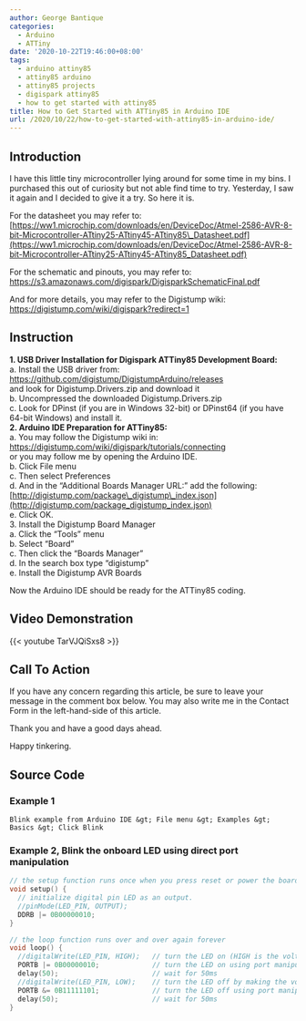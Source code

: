 ```yaml
---
author: George Bantique
categories:
  - Arduino
  - ATTiny
date: '2020-10-22T19:46:00+08:00'
tags:
  - arduino attiny85
  - attiny85 arduino
  - attiny85 projects
  - digispark attiny85
  - how to get started with attiny85
title: How to Get Started with ATTiny85 in Arduino IDE
url: /2020/10/22/how-to-get-started-with-attiny85-in-arduino-ide/
---
```


## **Introduction**

I have this little tiny microcontroller lying around for some time in my bins. I purchased this out of curiosity but not able find time to try. Yesterday, I saw it again and I decided to give it a try. So here it is.

For the datasheet you may refer to:  
[https://ww1.microchip.com/downloads/en/DeviceDoc/Atmel-2586-AVR-8-bit-Microcontroller-ATtiny25-ATtiny45-ATtiny85\_Datasheet.pdf](https://ww1.microchip.com/downloads/en/DeviceDoc/Atmel-2586-AVR-8-bit-Microcontroller-ATtiny25-ATtiny45-ATtiny85_Datasheet.pdf)

For the schematic and pinouts, you may refer to:  
<https://s3.amazonaws.com/digispark/DigisparkSchematicFinal.pdf>

And for more details, you may refer to the Digistump wiki:  
<https://digistump.com/wiki/digispark?redirect=1>

## **Instruction**

**1. USB Driver Installation for Digispark ATTiny85 Development Board:**  
a. Install the USB driver from:  
<https://github.com/digistump/DigistumpArduino/releases>  
and look for Digistump.Drivers.zip and download it  
b. Uncompressed the downloaded Digistump.Drivers.zip  
c. Look for DPinst (if you are in Windows 32-bit) or DPinst64 (if you have 64-bit Windows) and install it.  
**2. Arduino IDE Preparation for ATTiny85:**  
a. You may follow the Digistump wiki in:  
<https://digistump.com/wiki/digispark/tutorials/connecting>  
or you may follow me by opening the Arduino IDE.  
b. Click File menu  
c. Then select Preferences  
d. And in the “Additional Boards Manager URL:” add the following:  
[http://digistump.com/package\_digistump\_index.json](http://digistump.com/package_digistump_index.json)  
e. Click OK.  
3. Install the Digistump Board Manager  
a. Click the “Tools” menu  
b. Select “Board”  
c. Then click the “Boards Manager”  
d. In the search box type “digistump”  
e. Install the Digistump AVR Boards

Now the Arduino IDE should be ready for the ATTiny85 coding.

## **Video Demonstration**

{{< youtube TarVJQiSxs8 >}}

## **Call To Action**

If you have any concern regarding this article, be sure to leave your message in the comment box below. You may also write me in the Contact Form in the left-hand-side of this article.

Thank you and have a good days ahead.

Happy tinkering.

## **Source Code**

### **Example 1** 
```
Blink example from Arduino IDE &gt; File menu &gt; Examples &gt; Basics &gt; Click Blink
```

### **Example 2**, Blink the onboard LED using direct port manipulation


```cpp { lineNos="true" wrap="true" }
// the setup function runs once when you press reset or power the board
void setup() {
  // initialize digital pin LED as an output.
  //pinMode(LED_PIN, OUTPUT);
  DDRB |= 0B00000010;
}

// the loop function runs over and over again forever
void loop() {
  //digitalWrite(LED_PIN, HIGH);   // turn the LED on (HIGH is the voltage level)
  PORTB |= 0B00000010;	           // turn the LED on using port manipulation
  delay(50);                       // wait for 50ms
  //digitalWrite(LED_PIN, LOW);    // turn the LED off by making the voltage LOW
  PORTB &= 0B11111101;	           // turn the LED off using port manipulation
  delay(50);                       // wait for 50ms
}

```

